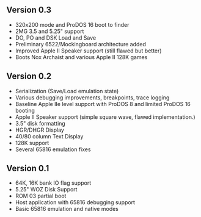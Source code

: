 
## Version 0.3

* 320x200 mode and ProDOS 16 boot to finder
* 2MG 3.5 and 5.25" support
* DO, PO and DSK Load and Save
* Preliminary 6522/Mockingboard architecture added
* Improved Apple II Speaker support (still flawed but better)
* Boots Nox Archaist and various Apple II 128K games

## Version 0.2

* Serialization (Save/Load emulation state)
* Various debugging improvements, breakpoints, trace logging
* Baseline Apple IIe level support with ProDOS 8 and limited ProDOS 16 booting
* Apple II Speaker support (simple square wave, flawed implementation.)
* 3.5" disk formatting
* HGR/DHGR Display
* 40/80 column Text Display
* 128K support
* Several 65816 emulation fixes

## Version 0.1

* 64K, 16K bank IO flag support
* 5.25" WOZ Disk Support
* ROM 03 partial boot
* Host application with 65816 debugging support
* Basic 65816 emulation and native modes
